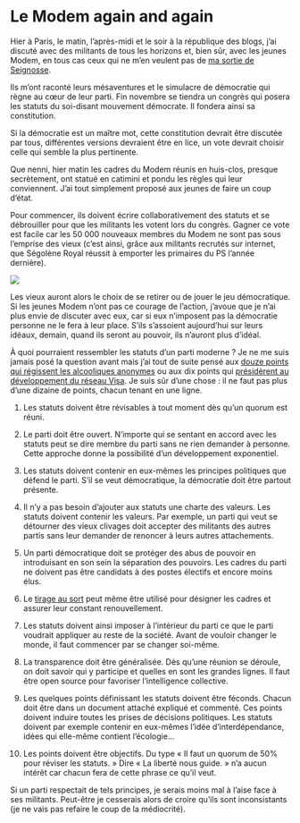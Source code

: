 # Le Modem again and again

Hier à Paris, le matin, l’après-midi et le soir à la république des blogs, j’ai discuté avec des militants de tous les horizons et, bien sûr, avec les jeunes Modem, en tous cas ceux qui ne m’en veulent pas de [ma sortie de Seignosse](https://tcrouzet.com/2007/09/17/militantisme-ecole-de-mediocrite/).<span id="more-581"></span>

Ils m’ont raconté leurs mésaventures et le simulacre de démocratie qui règne au cœur de leur parti. Fin novembre se tiendra un congrès qui posera les statuts du soi-disant mouvement démocrate. Il fondera ainsi sa constitution.

Si la démocratie est un maître mot, cette constitution devrait être discutée par tous, différentes versions devraient être en lice, un vote devrait choisir celle qui semble la plus pertinente.

Que nenni, hier matin les cadres du Modem réunis en huis-clos, presque secrètement, ont statué en catimini et pondu les règles qui leur conviennent. J’ai tout simplement proposé aux jeunes de faire un coup d’état.

Pour commencer, ils doivent écrire collaborativement des statuts et se débrouiller pour que les militants les votent lors du congrès. Gagner ce vote est facile car les 50 000 nouveaux membres du Modem ne sont pas sous l’emprise des vieux (c’est ainsi, grâce aux militants recrutés sur internet, que Ségolène Royal réussit à emporter les primaires du PS l’année dernière).

![](https://tcrouzet.com/images_tc/2007/10/pacco1.jpg)

Les vieux auront alors le choix de se retirer ou de jouer le jeu démocratique. Si les jeunes Modem n’ont pas ce courage de l’action, j’avoue que je n’ai plus envie de discuter avec eux, car si eux n’imposent pas la démocratie personne ne le fera à leur place. S’ils s’assoient aujourd’hui sur leurs idéaux, demain, quand ils seront au pouvoir, ils n’auront plus d’idéal.

À quoi pourraient ressembler les statuts d’un parti moderne ? Je ne me suis jamais posé la question avant mais j’ai tout de suite pensé aux [douze points qui régissent les alcooliques anonymes](https://tcrouzet.com/2007/09/14/trois-jours-au-vert/) ou aux dix points qui [présidèrent au développement du réseau Visa](https://tcrouzet.com/2006/09/08/manager-par-la-connexion/). Je suis sûr d’une chose : il ne faut pas plus d’une dizaine de points, chacun tenant en une ligne.

1. Les statuts doivent être révisables à tout moment dès qu’un quorum est réuni.

2. Le parti doit être ouvert. N’importe qui se sentant en accord avec les statuts peut se dire membre du parti sans ne rien demander à personne. Cette approche donne la possibilité d’un développement exponentiel.

3. Les statuts doivent contenir en eux-mêmes les principes politiques que défend le parti. S’il se veut démocratique, la démocratie doit être partout présente.

4. Il n’y a pas besoin d’ajouter aux statuts une charte des valeurs. Les statuts doivent contenir les valeurs. Par exemple, un parti qui veut se détourner des vieux clivages doit accepter des militants des autres partis sans leur demander de renoncer à leurs autres attachements.

5. Un parti démocratique doit se protéger des abus de pouvoir en introduisant en son sein la séparation des pouvoirs. Les cadres du parti ne doivent pas être candidats à des postes électifs et encore moins élus.

6. Le [tirage au sort](https://tcrouzet.com/2007/05/25/assemblee-aleatoire/) peut même être utilisé pour désigner les cadres et assurer leur constant renouvellement.

7. Les statuts doivent ainsi imposer à l’intérieur du parti ce que le parti voudrait appliquer au reste de la société. Avant de vouloir changer le monde, il faut commencer par se changer soi-même.

8. La transparence doit être généralisée. Dès qu’une réunion se déroule, on doit savoir qui y participe et quelles en sont les grandes lignes. Il faut être open source pour favoriser l’intelligence collective.

9. Les quelques points définissant les statuts doivent être féconds. Chacun doit être dans un document attaché expliqué et commenté. Ces points doivent induire toutes les prises de décisions politiques. Les statuts doivent par exemple contenir en eux-mêmes l’idée d’interdépendance, idées qui elle-même contient l’écologie…

10. Les points doivent être objectifs. Du type « Il faut un quorum de 50% pour réviser les statuts. » Dire « La liberté nous guide. » n’a aucun intérêt car chacun fera de cette phrase ce qu’il veut.

Si un parti respectait de tels principes, je serais moins mal à l’aise face à ses militants. Peut-être je cesserais alors de croire qu’ils sont inconsistants (je ne vais pas refaire le coup de la médiocrité).
